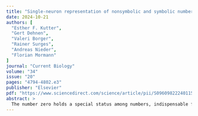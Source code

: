 ```yaml
---
title: "Single-neuron representation of nonsymbolic and symbolic number zero in the human medial temporal lobe"
date: 2024-10-21
authors: [
  "Esther F. Kutter", 
  "Gert Dehnen", 
  "Valeri Borger", 
  "Rainer Surges", 
  "Andreas Nieder", 
  "Florian Mormann"
]
journal: "Current Biology"
volume: "34"
issue: "20"
pages: "4794-4802.e3"
publisher: "Elsevier"
pdf: "https://www.sciencedirect.com/science/article/pii/S0960982224011564" 
abstract: >
  The number zero holds a special status among numbers, indispensable for developing a comprehensive number theory. Despite its importance in mathematics, the neuronal foundation of zero in the human brain is unknown. We conducted single-neuron recordings in neurosurgical patients while they made judgments involving nonsymbolic number representations (dot numerosity), including the empty set, and symbolic numbers (Arabic numerals), including numeral zero. Neurons showed responsiveness to either the empty set or numeral zero, but not both. Neuronal activity to zero in both nonsymbolic and symbolic formats exhibited a numerical distance effect, indicating that zero representations are integrated together with countable numerosities and positive integers at the low end of the number line. A boundary in neuronal coding existed between the nonsymbolic empty set and small...
---
```


